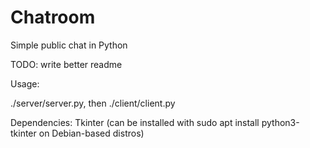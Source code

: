 # Chatroom

Simple public chat in Python

TODO: write better readme

Usage:

./server/server.py, then ./client/client.py

Dependencies: Tkinter (can be installed with sudo apt install python3-tkinter on Debian-based distros)